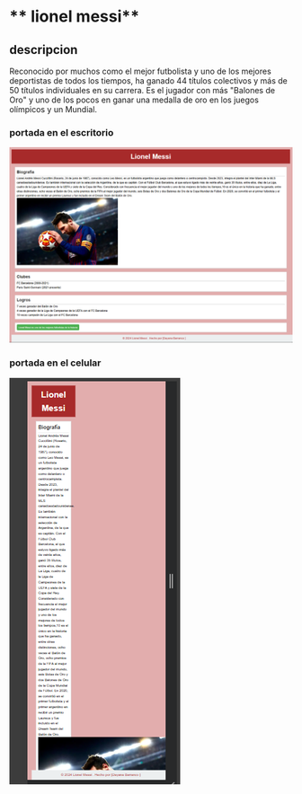 # ** lionel messi**

## descripcion

Reconocido por muchos como el mejor futbolista y uno de los mejores deportistas de todos los tiempos, ha ganado 44 títulos colectivos y más de 50 títulos individuales en su carrera. Es el jugador con más "Balones de Oro" y uno de los pocos en ganar una medalla de oro en los juegos olímpicos y un Mundial.

### portada en el escritorio

![alt text](./img/image.png)

### portada en el celular

![alt text](./img/imag.png)